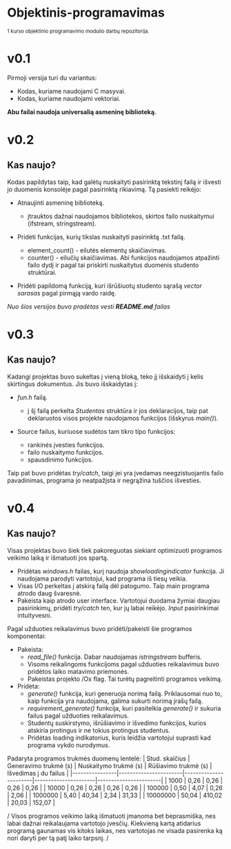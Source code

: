 # Objektinis-programavimas
<sub>1 kurso objektinio programavimo modulio darbų repozitorija.</sub>

# v0.1
Pirmoji versija turi du variantus:

- Kodas, kuriame naudojami C masyvai.
- Kodas, kuriame naudojami vektoriai.

**Abu failai naudoja universalią asmeninę biblioteką.**

# v0.2
## Kas naujo?
Kodas papildytas taip, kad galėtų nuskaityti pasirinktą tekstinį failą ir išvesti jo duomenis konsolėje pagal pasirinktą rikiavimą.
Tą pasiekti reikėjo:

- Atnaujinti asmeninę biblioteką.
  - įtrauktos dažnai naudojamos bibliotekos, skirtos failo nuskaitymui (ifstream, stringstream).

- Pridėti funkcijas, kurių tikslas nuskaityti pasirinktą .txt failą.
  - element_count() - eilutės elementų skaičiavimas. 
  - counter() - eilučių skaičiavimas. Abi funkcijos naudojamos atpažinti failo dydį ir pagal tai priskirti nuskaitytus duomenis studento struktūrai.

- Pridėti papildomą funkciją, kuri išrūšiuotų studento sąrašą *vector<Studentas> sarasas* pagal pirmąją vardo raidę.

*Nuo šios versijos buvo pradėtas vesti ***README.md*** failas*
# v0.3
## Kas naujo?
Kadangi projektas buvo sukeltas į vieną bloką, teko jį išskaidyti į kelis skirtingus dokumentus.
Jis buvo išskaidytas į:

- *fun.h* failą.
  - į šį failą perkelta *Studentas* struktūra ir jos deklaracijos, taip pat deklaruotos visos projekte naudojamos funkcijos (išskyrus *main()*).

- Source failus, kuriuose sudėtos tam tikro tipo funkcijos:
  - rankinės įvesties funkcijos.
  - failo nuskaitymo funkcijos.
  - spausdinimo funkcijos.
  
Taip pat buvo pridėtas *try/catch*, taigi jei yra įvedamas neegzistuojantis failo pavadinimas, programa jo neatpažįsta ir negrąžina tuščios išvesties.
  
# v0.4
## Kas naujo?
Visas projektas buvo šiek tiek pakoreguotas siekiant optimizuoti programos veikimo laiką ir išmatuoti jos spartą. 
- Pridėtas *windows.h* failas, kurį naudoja _showloadingindicator_ funkcija. Ji naudojama parodyti vartotojui, kad programa iš tiesų veikia.
- Visas I/O perkeltas į atskirą failą dėl patogumo. Taip main programa atrodo daug švaresnė.
- Pakeista kaip atrodo user interface. Vartotojui duodama žymiai daugiau pasirinkimų, pridėti *try/catch* ten, kur jų labai reikėjo. *Input* pasirinkimai intuityvesni.

Pagal užduoties reikalavimus buvo pridėti/pakeisti šie programos komponentai:
- Pakeista:
  - *read_file()* funkcija. Dabar naudojamas *istringstream* bufferis.
  - Visoms reikalingoms funkcijoms pagal užduoties reikalavimus buvo pridėtos laiko matavimo priemonės.
  - Pakeistas projekto /Ox flag. Tai turėtų pagreitinti programos veikimą.
- Pridėta:
  - *generate()* funkcija, kuri generuoja norimą failą. Priklausomai nuo to, kaip funkcija yra naudojama, galima sukurti norimą įrašų failą.
  - *requirement_generate()* funkcija, kuri pasitelkia *generate()* ir sukuria failus pagal užduoties reikalavimus.
  - Studentų suskirstymo, išrūšiavimo ir išvedimo funkcijos, kurios atskiria protingus ir ne tokius protingus studentus.
  - Pridėtas loading indikatorius, kuris leidžia vartotojui suprasti kad programa vykdo nurodymus.
  
Padaryta programos trukmės duomenų lentelė:
| Stud. skaičius | Generavimo trukmė (s) | Nuskaitymo trukmė (s) | Rūšiavimo trukmė (s) | Išvedimas į du failus |
|----------------|-----------------------|-----------------------|----------------------|-----------------------|
| 1000           | 0,26                  | 0,26                  | 0,26                 | 0,26                  |
| 10000          | 0,26                  | 0,26                  | 0,26                 | 0,26                  |
| 100000         | 0,50                  | 4,07                  | 0,26                 | 2,06                  |
| 1000000        | 5,40                  | 40,34                 | 2,34                 | 31,33                 |
| 10000000       | 50,04                 | 410,02                | 20,03                | 152,07                |
  
/ Visos programos veikimo laiką išmatuoti įmanoma bet beprasmiška, nes labai dažnai reikalaujama vartotojo įvesčių. Kiekvieną kartą atidarius programą gaunamas vis kitoks laikas, nes vartotojas ne visada pasirenka ką nori daryti per tą patį laiko tarpsnį. /
  
  

  
